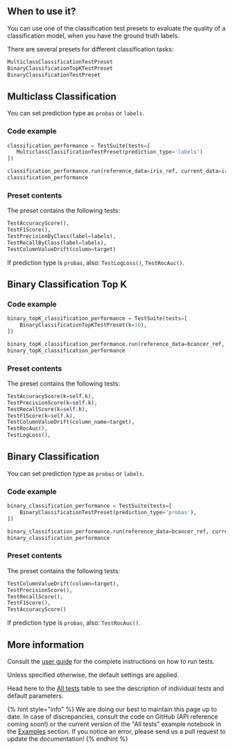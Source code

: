 ## When to use it?

You can use one of the classification test presets to evaluate the quality of a classification model, when you have the ground truth labels.

There are several presets for different classification tasks: 

```python
MulticlassClassificationTestPreset
BinaryClassificationTopKTestPreset
BinaryClassificationTestPreset
```

## Multiclass Classification

You can set prediction type as `probas` or `labels`.

### Code example

```python
classification_performance = TestSuite(tests=[
   MulticlassClassificationTestPreset(prediction_type='labels')
])

classification_performance.run(reference_data=iris_ref, current_data=iris_cur)
classification_performance
```

### Preset contents

The preset contains the following tests:

```python
TestAccuracyScore(),
TestF1Score(),
TestPrecisionByClass(label=labels), 
TestRecallByClass(label=labels),
TestColumnValueDrift(column=target)
```

If prediction type is `probas`, also: `TestLogLoss()`, `TestRocAuc()`.

## Binary Classification Top K

### Code example

```python
binary_topK_classification_performance = TestSuite(tests=[
    BinaryClassificationTopKTestPreset(k=10),
])

binary_topK_classification_performance.run(reference_data=bcancer_ref, current_data=bcancer_cur)
binary_topK_classification_performance
```

### Preset contents

The preset contains the following tests:

```python
TestAccuracyScore(k=self.k),
TestPrecisionScore(k=self.k),
TestRecallScore(k=self.k),
TestF1Score(k=self.k),
TestColumnValueDrift(column_name=target),
TestRocAuc(),
TestLogLoss(),     
```

## Binary Classification

You can set prediction type as `probas` or `labels`.

### Code example

```python
binary_classification_performance = TestSuite(tests=[
    BinaryClassificationTestPreset(prediction_type='probas'),
])

binary_classification_performance.run(reference_data=bcancer_ref, current_data=bcancer_cur)
binary_classification_performance
```

### Preset contents

The preset contains the following tests:

```python
TestColumnValueDrift(column=target),
TestPrecisionScore(),
TestRecallScore(),
TestF1Score(),
TestAccuracyScore()        
```

If prediction type is `probas`, also: `TestRocAuc()`.

## More information

Consult the [user guide](../tests-and-reports/run-tests.md) for the complete instructions on how to run tests. 

Unless specified otherwise, the default settings are applied. 

Head here to the [All tests](../reference/all-tests.md) table to see the description of individual tests and default parameters. 

{% hint style="info" %} 
We are doing our best to maintain this page up to date. In case of discrepancies, consult the code on GitHub (API reference coming soon!) or the current version of the "All tests" example notebook in the [Examples](../get-started/examples.md) section. If you notice an error, please send us a pull request to update the documentation! 
{% endhint %}
